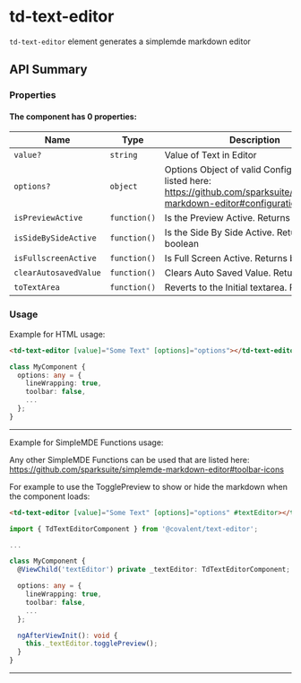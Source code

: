 # td-text-editor

`td-text-editor` element generates a simplemde markdown editor

## API Summary

### Properties

#### The <td-text-editor> component has 0 properties:

| Name | Type | Description |
| --- | --- | --- |
| `value?` | `string` | Value of Text in Editor
| `options?` | `object` | Options Object of valid Configurations listed here: <a href="https://github.com/sparksuite/simplemde-markdown-editor#configuration">https://github.com/sparksuite/simplemde-markdown-editor#configuration</a>
| `isPreviewActive` | `function()` | Is the Preview Active. Returns boolean
| `isSideBySideActive` | `function()` | Is the Side By Side Active. Returns boolean
| `isFullscreenActive` | `function()` | Is Full Screen Active. Returns boolean
| `clearAutosavedValue` | `function()` | Clears Auto Saved Value. Returns void
| `toTextArea` | `function()` | Reverts to the Initial textarea. Returns void

### Usage

Example for HTML usage:

```html
<td-text-editor [value]="Some Text" [options]="options"></td-text-editor>
```

```typescript
class MyComponent {
  options: any = {
    lineWrapping: true,
    toolbar: false,
    ...
  };
}
```
---

Example for SimpleMDE Functions usage:

Any other SimpleMDE Functions can be used that are listed here:
<a href="https://github.com/sparksuite/simplemde-markdown-editor#toolbar-icons">https://github.com/sparksuite/simplemde-markdown-editor#toolbar-icons</a>

For example to use the TogglePreview to show or hide the markdown when the component loads:

```html
<td-text-editor [value]="Some Text" [options]="options" #textEditor></td-text-editor>
```

```typescript
import { TdTextEditorComponent } from '@covalent/text-editor';

...

class MyComponent {
  @ViewChild('textEditor') private _textEditor: TdTextEditorComponent;

  options: any = {
    lineWrapping: true,
    toolbar: false,
    ...
  };

  ngAfterViewInit(): void {
    this._textEditor.togglePreview();
  }
}
```

---
